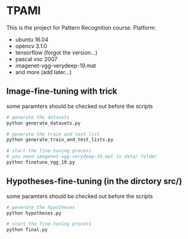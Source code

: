 # TPAMI
This is the project for Pattern Recognition course.
Platform:
- ubuntu 16.04
- opencv 3.1.0
- tensorflow (forgot the version...)
- pascal voc 2007
- imagenet-vgg-verydeep-19.mat
- and more (add later...)

## Image-fine-tuning with trick
some paramters should be checked out before the scripts

```sh
# generate the datasets
python generate_datasets.py

# generate the train and test list
python generate_train_and_test_lists.py

# start the fine-tuning process
# you need imagenet-vgg-verydeep-19.mat in data/ folder
python finetune_vgg_19.py
```

## Hypotheses-fine-tuning (in the dirctory src/)
some paramters should be checked out before the scripts

```sh
# generate the hypotheses
python hypotheses.py

# start the fine-tuning process
python final.py
```
